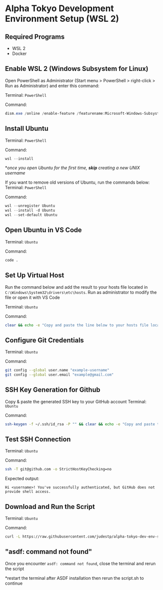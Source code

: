 # Alpha Tokyo Development Environment Setup (WSL 2)

## Required Programs
- WSL 2
- Docker


## Enable WSL 2 (Windows Subsystem for Linux)
Open PowerShell as Administrator (Start menu > PowerShell > right-click > Run as Administrator) and enter this command:  
  
Terminal: `PowerShell`  
  
Command:  
```powershell
dism.exe /online /enable-feature /featurename:Microsoft-Windows-Subsystem-Linux /all /norestart
```

## Install Ubuntu
Terminal: `PowerShell`  
  
Command:  
```powershell
wsl --install
```

**once you open Ubuntu for the first time, **skip** creating a new UNIX username*  
  
If you want to remove old versions of Ubuntu, run the commands below:  
Terminal: `PowerShell`  
  
Command:  
```powershell
wsl --unregister Ubuntu
wsl --install -d Ubuntu
wsl --set-default Ubuntu
```

## Open Ubuntu in VS Code
Terminal: `Ubuntu`  
  
Command:  
```sh
code .
```

## Set Up Virtual Host
Run the command below and add the result to your hosts file located in `C:\Windows\System32\drivers\etc\hosts`. Run as administrator to modify the file or open it with VS Code

Terminal: `Ubuntu`  
  
Command:  
```sh
clear && echo -e "Copy and paste the line below to your hosts file located in \e[33mC:/Windows/System32/drivers/etc/hosts:\n\n\e[32m$(cat /etc/resolv.conf | grep nameserver | cut -d ' ' -f 2) tokyo.alpha-pestalozzi.test\n\e[0m"
```

## Configure Git Credentials
Terminal: `Ubuntu`  
  
Command:  
```sh
git config --global user.name "example-username"
git config --global user.email "example@gmail.com"
```

## SSH Key Generation for Github
Copy & paste the generated SSH key to your GitHub account
Terminal: `Ubuntu`  
  
Command:  
```sh
ssh-keygen -f ~/.ssh/id_rsa -P "" && clear && echo -e "Copy and paste the public key below to your GitHub account:\n\n\e[32m$(cat ~/.ssh/id_rsa.pub) \e[0m\n" # Green
```

## Test SSH Connection
Terminal: `Ubuntu`  
  
Command:  
```sh
ssh -T git@github.com -o StrictHostKeyChecking=no
```

Expected output:
```
Hi <username>! You've successfully authenticated, but GitHub does not provide shell access.
```

## Download and Run the Script
Terminal: `Ubuntu`  
  
Command:  
```sh
curl -L https://raw.githubusercontent.com/judestp/alpha-tokyo-dev-env-setup/main/script.sh | bash
```

## "asdf: command not found"

  Once you encounter `asdf: command not found`, close the terminal and rerun the script

  *restart the terminal after ASDF installation then rerun the script.sh to continue
